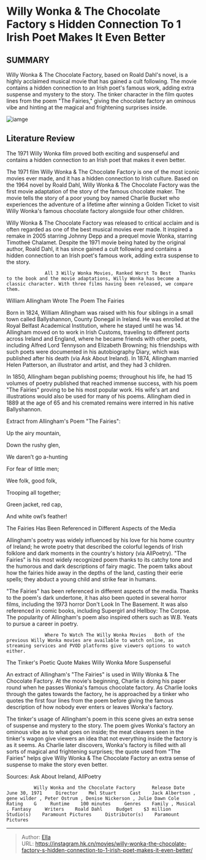# Willy Wonka &amp; The Chocolate Factory s Hidden Connection To 1 Irish Poet Makes It Even Better


## SUMMARY 



  Willy Wonka &amp; The Chocolate Factory, based on Roald Dahl&#39;s novel, is a highly acclaimed musical movie that has gained a cult following.   The movie contains a hidden connection to an Irish poet&#39;s famous work, adding extra suspense and mystery to the story.   The tinker character in the film quotes lines from the poem &#34;The Fairies,&#34; giving the chocolate factory an ominous vibe and hinting at the magical and frightening surprises inside.  

![iamge](https://static1.srcdn.com/wordpress/wp-content/uploads/2024/01/willywonka_connectiontoirishpoet.jpg)

## Literature Review

The 1971 Willy Wonka film proved both exciting and suspenseful and contains a hidden connection to an Irish poet that makes it even better.




The 1971 film Willy Wonka &amp; The Chocolate Factory is one of the most iconic movies ever made, and it has a hidden connection to Irish culture. Based on the 1964 novel by Roald Dahl, Willy Wonka &amp; The Chocolate Factory was the first movie adaptation of the story of the famous chocolate maker. The movie tells the story of a poor young boy named Charlie Bucket who experiences the adventure of a lifetime after winning a Golden Ticket to visit Willy Wonka&#39;s famous chocolate factory alongside four other children.




Willy Wonka &amp; The Chocolate Factory was released to critical acclaim and is often regarded as one of the best musical movies ever made. It inspired a remake in 2005 starring Johnny Depp and a prequel movie Wonka, starring Timotheé Chalamet. Despite the 1971 movie being hated by the original author, Roald Dahl, it has since gained a cult following and contains a hidden connection to an Irish poet&#39;s famous work, adding extra suspense to the story.

                  All 3 Willy Wonka Movies, Ranked Worst To Best   Thanks to the book and the movie adaptations, Willy Wonka has become a classic character. With three films having been released, we compare them.    


 William Allingham Wrote The Poem The Fairies 
          

Born in 1824, William Allingham was raised with his four siblings in a small town called Ballyshannon, County Donegal in Ireland. He was enrolled at the Royal Belfast Academical Institution, where he stayed until he was 14. Allingham moved on to work in Irish Customs, traveling to different ports across Ireland and England, where he became friends with other poets, including Alfred Lord Tennyson and Elizabeth Browning; his friendships with such poets were documented in his autobiography Diary, which was published after his death (via Ask About Ireland). In 1874, Allingham married Helen Patterson, an illustrator and artist, and they had 3 children.




In 1850, Allingham began publishing poems; throughout his life, he had 15 volumes of poetry published that reached immense success, with his poem &#34;The Fairies&#34; proving to be his most popular work. His wife&#39;s art and illustrations would also be used for many of his poems. Allingham died in 1889 at the age of 65 and his cremated remains were interred in his native Ballyshannon.



Extract from Allingham&#39;s Poem &#34;The Fairies&#34;:


Up the airy mountain,


Down the rushy glen,


We daren’t go a-hunting


For fear of little men;


Wee folk, good folk,


Trooping all together;


Green jacket, red cap,


And white owl’s feather!






 The Fairies Has Been Referenced in Different Aspects of the Media 
          

Allingham&#39;s poetry was widely influenced by his love for his home country of Ireland; he wrote poetry that described the colorful legends of Irish folklore and dark moments in the country&#39;s history (via AllPoetry). &#34;The Fairies&#34; is his most widely recognized poem thanks to its catchy tone and the humorous and dark descriptions of fairy magic. The poem talks about how the fairies hide away in the depths of the land, casting their eerie spells; they abduct a young child and strike fear in humans.




&#34;The Fairies&#34; has been referenced in different aspects of the media. Thanks to the poem&#39;s dark undertone, it has also been quoted in several horror films, including the 1973 horror Don&#39;t Look In The Basement. It was also referenced in comic books, including Supergirl and Hellboy: The Corpse. The popularity of Allingham&#39;s poem also inspired others such as W.B. Yeats to pursue a career in poetry.

                  Where To Watch The Willy Wonka Movies   Both of the previous Willy Wonka movies are available to watch online, as streaming services and PVOD platforms give viewers options to watch either.   


 



 The Tinker&#39;s Poetic Quote Makes Willy Wonka More Suspenseful 
         




An extract of Allingham&#39;s &#34;The Fairies&#34; is used in Willy Wonka &amp; The Chocolate Factory. At the movie&#39;s beginning, Charlie is doing his paper round when he passes Wonka&#39;s famous chocolate factory. As Charlie looks through the gates towards the factory, he is approached by a tinker who quotes the first four lines from the poem before giving the famous description of how nobody ever enters or leaves Wonka&#39;s factory.

The tinker&#39;s usage of Allingham&#39;s poem in this scene gives an extra sense of suspense and mystery to the story. The poem gives Wonka&#39;s factory an ominous vibe as to what goes on inside; the meat cleavers seen in the tinker&#39;s wagon give viewers an idea that not everything inside the factory is as it seems. As Charlie later discovers, Wonka&#39;s factory is filled with all sorts of magical and frightening surprises; the quote used from &#34;The Fairies&#34; helps give Willy Wonka &amp; The Chocolate Factory an extra sense of suspense to make the story even better.




Sources: Ask About Ireland, AllPoetry

              Willy Wonka and the Chocolate Factory      Release Date    June 30, 1971     Director    Mel Stuart     Cast    Jack Albertson , gene wilder , Peter Ostrum , Denise Nickerson , Julie Dawn Cole     Rating    G     Runtime    100 minutes     Genres    Family , Musical , Fantasy     Writers    Roald Dahl     Budget    $3 million     Studio(s)    Paramount Pictures     Distributor(s)    Paramount Pictures      


---

> Author: [Ella](https://instagram.hk.cn/)  
> URL: https://instagram.hk.cn/movies/willy-wonka-the-chocolate-factory-s-hidden-connection-to-1-irish-poet-makes-it-even-better/  

